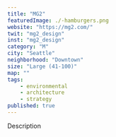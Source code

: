 ```yaml
---
title: "MG2"
featuredImage: ./-hamburgers.png
website: "https://mg2.com/"
twit: "mg2_design"
inst: "mg2_design"
category: "M"
city: "Seattle"
neighborhood: "Downtown"
size: "Large (41-100)"
map: ""
tags:
    - environmental
    - architecture
    - strategy
published: true
---
```


Description
